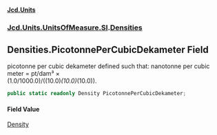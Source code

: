 #### [Jcd.Units](index.md 'index')
### [Jcd.Units.UnitsOfMeasure.SI](Jcd.Units.UnitsOfMeasure.SI.md 'Jcd.Units.UnitsOfMeasure.SI').[Densities](Densities.md 'Jcd.Units.UnitsOfMeasure.SI.Densities')

## Densities.PicotonnePerCubicDekameter Field

picotonne per cubic dekameter defined such that: nanotonne per cubic meter = pt/dam³ ×  
(1.0/1000.0)/((10.0)*(10.0)*(10.0)).

```csharp
public static readonly Density PicotonnePerCubicDekameter;
```

#### Field Value
[Density](Density.md 'Jcd.Units.UnitTypes.Density')